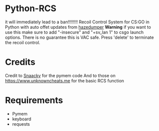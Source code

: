 # Python-RCS
it will immediately lead to a ban!!!!!!!!
Recoil Control System for CS:GO in Python with auto offet updates from [hazedumper](https://github.com/frk1/hazedumper) **Warning** if you want to use this make sure to add "-insecure" and "+sv_lan 1" to csgo launch options. There is no guarantee this is VAC safe. Press 'delete' to terminate the recoil control.

# Credits
Credit to [Snaacky](https://github.com/Snaacky) for the pymem code
And to those on https://www.unknowncheats.me for the basic RCS function

# Requirements
- Pymem
- keyboard
- requests
